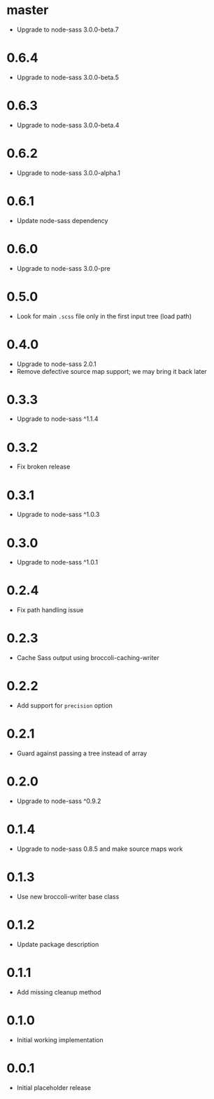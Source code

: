 # master

* Upgrade to node-sass 3.0.0-beta.7

# 0.6.4

* Upgrade to node-sass 3.0.0-beta.5

# 0.6.3

* Upgrade to node-sass 3.0.0-beta.4

# 0.6.2

* Upgrade to node-sass 3.0.0-alpha.1

# 0.6.1

* Update node-sass dependency

# 0.6.0

* Upgrade to node-sass 3.0.0-pre

# 0.5.0

* Look for main `.scss` file only in the first input tree (load path)

# 0.4.0

* Upgrade to node-sass 2.0.1
* Remove defective source map support; we may bring it back later

# 0.3.3

* Upgrade to node-sass ^1.1.4

# 0.3.2

* Fix broken release

# 0.3.1

* Upgrade to node-sass ^1.0.3

# 0.3.0

* Upgrade to node-sass ^1.0.1

# 0.2.4

* Fix path handling issue

# 0.2.3

* Cache Sass output using broccoli-caching-writer

# 0.2.2

* Add support for `precision` option

# 0.2.1

* Guard against passing a tree instead of array

# 0.2.0

* Upgrade to node-sass ^0.9.2

# 0.1.4

* Upgrade to node-sass 0.8.5 and make source maps work

# 0.1.3

* Use new broccoli-writer base class

# 0.1.2

* Update package description

# 0.1.1

* Add missing cleanup method

# 0.1.0

* Initial working implementation

# 0.0.1

* Initial placeholder release
